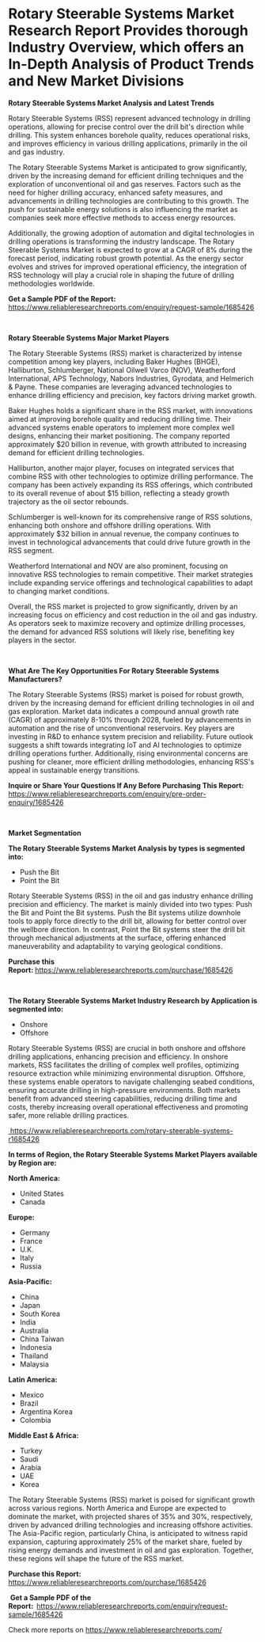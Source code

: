<p><h1>Rotary Steerable Systems Market Research Report Provides thorough Industry Overview, which offers an In-Depth Analysis of Product Trends and New Market Divisions</h1></p><p><strong>Rotary Steerable Systems Market Analysis and Latest Trends</strong></p>
<p><p>Rotary Steerable Systems (RSS) represent advanced technology in drilling operations, allowing for precise control over the drill bit's direction while drilling. This system enhances borehole quality, reduces operational risks, and improves efficiency in various drilling applications, primarily in the oil and gas industry. </p><p>The Rotary Steerable Systems Market is anticipated to grow significantly, driven by the increasing demand for efficient drilling techniques and the exploration of unconventional oil and gas reserves. Factors such as the need for higher drilling accuracy, enhanced safety measures, and advancements in drilling technologies are contributing to this growth. The push for sustainable energy solutions is also influencing the market as companies seek more effective methods to access energy resources.</p><p>Additionally, the growing adoption of automation and digital technologies in drilling operations is transforming the industry landscape. The Rotary Steerable Systems Market is expected to grow at a CAGR of 8% during the forecast period, indicating robust growth potential. As the energy sector evolves and strives for improved operational efficiency, the integration of RSS technology will play a crucial role in shaping the future of drilling methodologies worldwide.</p></p>
<p><strong>Get a Sample PDF of the Report:&nbsp;</strong> <a href="https://www.reliableresearchreports.com/enquiry/request-sample/1685426?utm_campaign=3253&utm_medium=2&utm_source=Github&utm_content=ia&utm_term=08042025&utm_id=rotary-steerable-systems">https://www.reliableresearchreports.com/enquiry/request-sample/1685426</a></p>
<p>&nbsp;</p>
<p><strong>Rotary Steerable Systems Major Market Players</strong></p>
<p><p>The Rotary Steerable Systems (RSS) market is characterized by intense competition among key players, including Baker Hughes (BHGE), Halliburton, Schlumberger, National Oilwell Varco (NOV), Weatherford International, APS Technology, Nabors Industries, Gyrodata, and Helmerich & Payne. These companies are leveraging advanced technologies to enhance drilling efficiency and precision, key factors driving market growth.</p><p>Baker Hughes holds a significant share in the RSS market, with innovations aimed at improving borehole quality and reducing drilling time. Their advanced systems enable operators to implement more complex well designs, enhancing their market positioning. The company reported approximately $20 billion in revenue, with growth attributed to increasing demand for efficient drilling technologies.</p><p>Halliburton, another major player, focuses on integrated services that combine RSS with other technologies to optimize drilling performance. The company has been actively expanding its RSS offerings, which contributed to its overall revenue of about $15 billion, reflecting a steady growth trajectory as the oil sector rebounds.</p><p>Schlumberger is well-known for its comprehensive range of RSS solutions, enhancing both onshore and offshore drilling operations. With approximately $32 billion in annual revenue, the company continues to invest in technological advancements that could drive future growth in the RSS segment.</p><p>Weatherford International and NOV are also prominent, focusing on innovative RSS technologies to remain competitive. Their market strategies include expanding service offerings and technological capabilities to adapt to changing market conditions.</p><p>Overall, the RSS market is projected to grow significantly, driven by an increasing focus on efficiency and cost reduction in the oil and gas industry. As operators seek to maximize recovery and optimize drilling processes, the demand for advanced RSS solutions will likely rise, benefiting key players in the sector.</p></p>
<p>&nbsp;</p>
<p><strong>What Are The Key Opportunities For Rotary Steerable Systems Manufacturers?</strong></p>
<p><p>The Rotary Steerable Systems (RSS) market is poised for robust growth, driven by the increasing demand for efficient drilling technologies in oil and gas exploration. Market data indicates a compound annual growth rate (CAGR) of approximately 8-10% through 2028, fueled by advancements in automation and the rise of unconventional reservoirs. Key players are investing in R&D to enhance system precision and reliability. Future outlook suggests a shift towards integrating IoT and AI technologies to optimize drilling operations further. Additionally, rising environmental concerns are pushing for cleaner, more efficient drilling methodologies, enhancing RSS's appeal in sustainable energy transitions.</p></p>
<p><strong>Inquire or Share Your Questions If Any Before Purchasing This Report:</strong> <a href="https://www.reliableresearchreports.com/enquiry/pre-order-enquiry/1685426?utm_campaign=3253&utm_medium=2&utm_source=Github&utm_content=ia&utm_term=08042025&utm_id=rotary-steerable-systems">https://www.reliableresearchreports.com/enquiry/pre-order-enquiry/1685426</a></p>
<p>&nbsp;</p>
<p><strong>Market Segmentation</strong></p>
<p><strong>The Rotary Steerable Systems Market Analysis by types is segmented into:</strong></p>
<p><ul><li>Push the Bit</li><li>Point the Bit</li></ul></p>
<p><p>Rotary Steerable Systems (RSS) in the oil and gas industry enhance drilling precision and efficiency. The market is mainly divided into two types: Push the Bit and Point the Bit systems. Push the Bit systems utilize downhole tools to apply force directly to the drill bit, allowing for better control over the wellbore direction. In contrast, Point the Bit systems steer the drill bit through mechanical adjustments at the surface, offering enhanced maneuverability and adaptability to varying geological conditions.</p></p>
<p><strong>Purchase this Report:&nbsp;</strong><a href="https://www.reliableresearchreports.com/purchase/1685426?utm_campaign=3253&utm_medium=2&utm_source=Github&utm_content=ia&utm_term=08042025&utm_id=rotary-steerable-systems">https://www.reliableresearchreports.com/purchase/1685426</a></p>
<p>&nbsp;</p>
<p><strong>The Rotary Steerable Systems Market Industry Research by Application is segmented into:</strong></p>
<p><ul><li>Onshore</li><li>Offshore</li></ul></p>
<p><p>Rotary Steerable Systems (RSS) are crucial in both onshore and offshore drilling applications, enhancing precision and efficiency. In onshore markets, RSS facilitates the drilling of complex well profiles, optimizing resource extraction while minimizing environmental disruption. Offshore, these systems enable operators to navigate challenging seabed conditions, ensuring accurate drilling in high-pressure environments. Both markets benefit from advanced steering capabilities, reducing drilling time and costs, thereby increasing overall operational effectiveness and promoting safer, more reliable drilling practices.</p></p>
<p><a href="https://www.reliableresearchreports.com/rotary-steerable-systems-r1685426?utm_campaign=3253&utm_medium=2&utm_source=Github&utm_content=ia&utm_term=08042025&utm_id=rotary-steerable-systems">&nbsp;https://www.reliableresearchreports.com/rotary-steerable-systems-r1685426</a></p>
<p><strong>In terms of Region, the Rotary Steerable Systems Market Players available by Region are:</strong></p>
<p>
    <p> <strong> North America: </strong>
        <ul>
            <li>United States</li>
            <li>Canada</li>
        </ul>
        </p> 
    <p> <strong> Europe: </strong>
        <ul>
            <li>Germany</li>
            <li>France</li>
            <li>U.K.</li>
            <li>Italy</li>
            <li>Russia</li>
        </ul>
        </p> 
    <p> <strong> Asia-Pacific: </strong>
        <ul>
            <li>China</li>
            <li>Japan</li>
            <li>South Korea</li>
            <li>India</li>
            <li>Australia</li>
            <li>China Taiwan</li>
            <li>Indonesia</li>
            <li>Thailand</li>
            <li>Malaysia</li>
        </ul>
        </p> 
    <p> <strong> Latin America: </strong>
        <ul>
            <li>Mexico</li>
            <li>Brazil</li>
            <li>Argentina Korea</li>
            <li>Colombia</li>
        </ul>
        </p> 
    <p> <strong> Middle East & Africa: </strong>
        <ul>
            <li>Turkey</li>
            <li>Saudi</li>
            <li>Arabia</li>
            <li>UAE</li>
            <li>Korea</li>
        </ul>
    </p>
    </p>
<p><p>The Rotary Steerable Systems (RSS) market is poised for significant growth across various regions. North America and Europe are expected to dominate the market, with projected shares of 35% and 30%, respectively, driven by advanced drilling technologies and increasing offshore activities. The Asia-Pacific region, particularly China, is anticipated to witness rapid expansion, capturing approximately 25% of the market share, fueled by rising energy demands and investment in oil and gas exploration. Together, these regions will shape the future of the RSS market.</p></p>
<p><strong>Purchase this Report: </strong><a href="https://www.reliableresearchreports.com/purchase/1685426?utm_campaign=3253&utm_medium=2&utm_source=Github&utm_content=ia&utm_term=08042025&utm_id=rotary-steerable-systems">https://www.reliableresearchreports.com/purchase/1685426</a></p>
<p>&nbsp;<strong>Get a Sample PDF of the Report:&nbsp;&nbsp;</strong><a href="https://www.reliableresearchreports.com/enquiry/request-sample/1685426?utm_campaign=3253&utm_medium=2&utm_source=Github&utm_content=ia&utm_term=08042025&utm_id=rotary-steerable-systems">https://www.reliableresearchreports.com/enquiry/request-sample/1685426</a></p>
<p><strong></strong></p>
<p>Check more reports on <a href="https://www.reliableresearchreports.com/?utm_campaign=3253&utm_medium=2&utm_source=Github&utm_content=ia&utm_term=08042025&utm_id=rotary-steerable-systems">https://www.reliableresearchreports.com/</a></p>